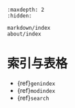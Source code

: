 ```{include} ../README.md
```

```{toctree}
:maxdepth: 2
:hidden:

markdown/index
about/index
```

# 索引与表格

* {ref}`genindex`
* {ref}`modindex`
* {ref}`search`

